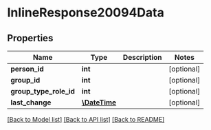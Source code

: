 # InlineResponse20094Data

## Properties
Name | Type | Description | Notes
------------ | ------------- | ------------- | -------------
**person_id** | **int** |  | [optional] 
**group_id** | **int** |  | [optional] 
**group_type_role_id** | **int** |  | [optional] 
**last_change** | [**\DateTime**](\DateTime.md) |  | [optional] 

[[Back to Model list]](../../README.md#documentation-for-models) [[Back to API list]](../../README.md#documentation-for-api-endpoints) [[Back to README]](../../README.md)

